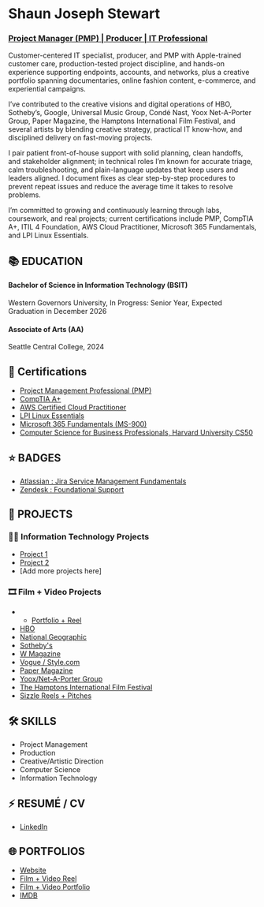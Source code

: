 # Shaun Joseph Stewart 
### [Project Manager (PMP) | Producer | IT Professional](http://www.linkedin.com/in/shaunjosephstewart)

Customer-centered IT specialist, producer, and PMP with Apple-trained customer care, production-tested project discipline, and hands-on experience supporting endpoints, accounts, and networks, plus a creative portfolio spanning documentaries, online fashion content, e-commerce, and experiential campaigns. 

I’ve contributed to the creative visions and digital operations of HBO, Sotheby’s, Google, Universal Music Group, Condé Nast, Yoox Net-A-Porter Group, Paper Magazine, the Hamptons International Film Festival, and several artists by blending creative strategy, practical IT know-how, and disciplined delivery on fast-moving projects. 

I pair patient front-of-house support with solid planning, clean handoffs, and stakeholder alignment; in technical roles I’m known for accurate triage, calm troubleshooting, and plain-language updates that keep users and leaders aligned. I document fixes as clear step-by-step procedures to prevent repeat issues and reduce the average time it takes to resolve problems.

I’m committed to growing and continuously learning through labs, coursework, and real projects; current certifications include PMP, CompTIA A+, ITIL 4 Foundation, AWS Cloud Practitioner, Microsoft 365 Fundamentals, and LPI Linux Essentials.


##
## 📚 EDUCATION

#### Bachelor of Science in Information Technology (BSIT)
Western Governors University, In Progress: Senior Year, Expected Graduation in December 2026

#### Associate of Arts (AA)
Seattle Central College, 2024


##
## 📜 Certifications

-  [Project Management Professional (PMP)](https://www.credly.com/badges/96b9bd60-9e60-40ba-950c-55433c63a4d0/public_url)
-  [CompTIA A+](https://www.credly.com/badges/cc51fc4b-cf2d-4d7b-8b79-a4f26e17b57f/linked_in_profile)
-  [AWS Certified Cloud Practitioner](https://www.credly.com/badges/160256c3-c7ac-4ad5-accf-6de5ae7cf4d2/linked_in_profile)
-  [LPI Linux Essentials](https://www.credly.com/badges/cad1596b-6f50-4b72-b575-f90bcb03b1db/linked_in_profile)
-  [Microsoft 365 Fundamentals (MS-900)](https://learn.microsoft.com/en-us/users/shaunjosephstewart-8076/credentials/2838c3e084e12475)
-  [Computer Science for Business Professionals, Harvard University CS50](https://certificates.cs50.io/954ec01c-cf18-486e-97a2-da8fba59bc1d)


##
## ⭐ BADGES

-  [Atlassian : Jira Service Management Fundamentals](https://university.atlassian.com/student/award/m48Mrzu7ZXr4Mt93WuzJwwXN)
-  [Zendesk : Foundational Support](https://www.credly.com/badges/ffc2aa0c-4a03-48f7-a853-e263ef754b78)


##
## 💼 PROJECTS

### 👨‍💻 Information Technology Projects
- [Project 1](#)
- [Project 2](#)
- [Add more projects here]

### 🎞  Film + Video Projects
- * [Portfolio + Reel](http://shaunjosephstewart.com)
- [HBO](https://www.youtube.com/watch?v=dFTJhFiY6iU&list=PL8-y-WpfGSQuVSNv4FS1icnheOWNRqKkn&pp=gAQB0gcJCaIEOCosWNin)
- [National Geographic](https://www.youtube.com/watch?v=ppHBvpTHqs0&list=PL8-y-WpfGSQttqsbRhrcMD1iAU4x3uYYz&pp=gAQB0gcJCaIEOCosWNin)
- [Sotheby's](https://www.youtube.com/watch?v=MfxGx9C8iu8&list=PL8-y-WpfGSQuuY657by64SuF-EmZtXHkD&pp=gAQB)
- [W Magazine](https://www.youtube.com/watch?v=qzefjYxAKCE&list=PL8-y-WpfGSQsETpU9ryJoBWL7EaDk9Vtn&pp=gAQB)
- [Vogue / Style.com](https://www.youtube.com/watch?v=mSJxWpFhESc&list=PL8-y-WpfGSQuKub2sWjAWT-ppyo-pDF0z&pp=gAQB0gcJCaIEOCosWNin)
- [Paper Magazine](https://www.youtube.com/watch?v=T9DZL0B12Yk&list=PL8-y-WpfGSQv5nHmSHdQqwFYW_r5q6ZYN&pp=gAQB)
- [Yoox/Net-A-Porter Group](https://www.youtube.com/watch?v=HmCbSlcGd4E&list=PL8-y-WpfGSQsgqh-Rz8hsbg33HFoUQd0Z&pp=gAQB)
- [The Hamptons International Film Festival](https://www.youtube.com/watch?v=wyTTdzwJ9Ek&list=PL8-y-WpfGSQta-8ULyW_0xAN9DoErB7-i&pp=gAQB)
- [Sizzle Reels + Pitches](https://www.youtube.com/watch?v=MfxGx9C8iu8&list=PL8-y-WpfGSQsY7yVKzVfiCBKJRIhswc7H&pp=gAQB)


##
## 🛠️ SKILLS

- Project Management
- Production
- Creative/Artistic Direction
- Computer Science
- Information Technology


##
## ⚡ RESUMÉ / CV

- [LinkedIn](https://www.linkedin.com/in/shaunjosephstewart/)


##
## 🌐 PORTFOLIOS
- [Website](http://shaunjosephstewart.com)
- [Film + Video Reel](https://www.youtube.com/watch?v=k9BX95vbzd0)
- [Film + Video Portfolio](https://www.youtube.com/@shaunjosephstewart/playlists)
- [IMDB](https://www.imdb.com/name/nm10025509/)


<!--
**shaunjosephstewart/shaunjosephstewart** is a ✨ _special_ ✨ repository because its `README.md` (this file) appears on your GitHub profile.

Here are some ideas to get you started:

- 🔭 I’m currently working on ...
- 🌱 I’m currently learning ...
- 👯 I’m looking to collaborate on ...
- 🤔 I’m looking for help with ...
- 💬 Ask me about ...
- 📫 How to reach me: ...
- 😄 Pronouns: ...
- ⚡ Fun fact: ...
-->
